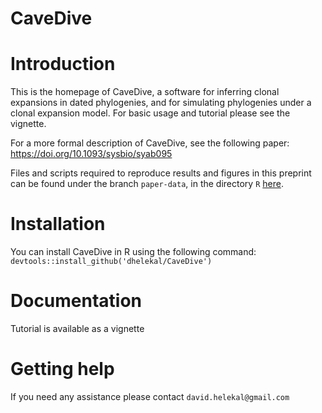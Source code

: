 
<!-- README.md is generated from README.Rmd. Please edit that file -->

# CaveDive

# Introduction

This is the homepage of CaveDive, a software for inferring clonal
expansions in dated phylogenies, and for simulating phylogenies under a
clonal expansion model. For basic usage and tutorial please see the
vignette.

For a more formal description of CaveDive, see the following paper: https://doi.org/10.1093/sysbio/syab095

Files and scripts required to reproduce results and figures in this
preprint can be found under the branch `paper-data`, in the directory `R` [here](https://github.com/dhelekal/CaveDive/tree/paper-data/R/).

# Installation

You can install CaveDive in R using the following command:
`devtools::install_github('dhelekal/CaveDive')`

# Documentation

Tutorial is available as a vignette

# Getting help

If you need any assistance please contact `david.helekal@gmail.com`
